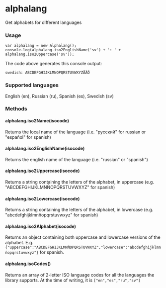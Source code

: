 # alphalang
Get alphabets for different languages

### Usage

```
var alphalang = new Alphalang();
console.log(alphalang.iso2EnglishName('sv') + ': ' + alphalang.iso2Uppercase('sv'));
```

The code above generates this console output:

`swedish: ABCDEFGHIJKLMNOPQRSTUVWXYZÅÄÖ`

### Supported languages
English (en), Russian (ru), Spanish (es), Swedish (sv)

### Methods

#### alphalang.iso2Name(isocode)
Returns the local name of the language (i.e. "русский" for russian or "español" for spanish)

#### alphalang.iso2EnglishName(isocode)
Returns the english name of the language (i.e. "russian" or "spanish")

#### alphalang.iso2Uppercase(isocode)
Returns a string containing the letters of the alphabet, in uppercase (e.g. "ABCDEFGHIJKLMNÑOPQRSTUVWXYZ" for spanish)

#### alphalang.iso2Lowercase(isocode)
Returns a string containing the letters of the alphabet, in lowercase (e.g. "abcdefghijklmnñopqrstuvwxyz" for spanish)

#### alphalang.iso2Alphabet(isocode)
Returns an object containing both uppercase and lowercase versions of the alphabet. E.g. `{"uppercase":"ABCDEFGHIJKLMNÑOPQRSTUVWXYZ","lowercase":"abcdefghijklmnñopqrstuvwxyz"}` for spanish.

#### alphalang.isoCodes()
Returns an array of 2-letter ISO language codes for all the languages the library supports. At the time of writing, it is `["en","es","ru","sv"]`

